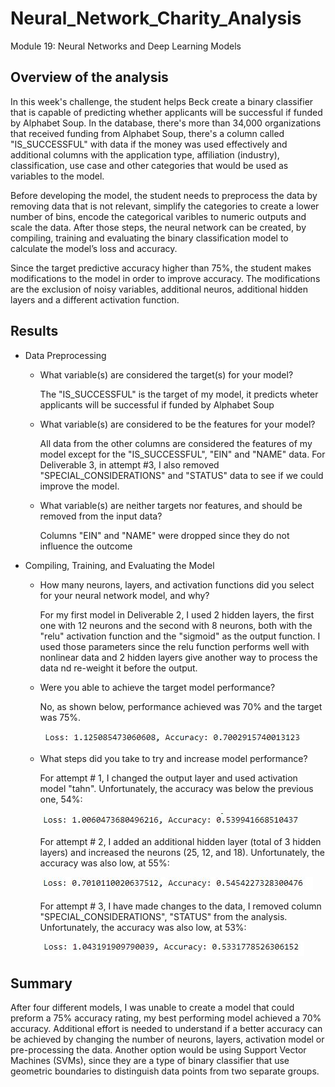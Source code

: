# Neural_Network_Charity_Analysis
Module 19: Neural Networks and Deep Learning Models

## Overview of the analysis

In this week's challenge, the student helps Beck create a binary classifier that is capable of predicting whether applicants will be successful if funded by Alphabet Soup. In the database, there's more than 34,000 organizations that received funding from Alphabet Soup, there's a column called "IS_SUCCESSFUL" with data if the money was used effectively and additional columns with the application type, affiliation (industry), classification, use case and other categories that would be used as variables to the model.

Before developing the model, the student needs to preprocess the data by removing data that is not relevant, simplify the categories to create a lower number of bins, encode the categorical varibles to numeric outputs and scale the data. After those steps, the neural network can be created, by compiling, training and evaluating the binary classification model to calculate the model’s loss and accuracy.

Since the target predictive accuracy higher than 75%, the student makes modifications to the model in order to improve accuracy. The modifications are the exclusion of noisy variables, additional neuros, additional hidden layers and a different activation function.


## Results

* Data Preprocessing

    * What variable(s) are considered the target(s) for your model?

        The "IS_SUCCESSFUL" is the target of my model, it predicts wheter applicants will be successful if funded by Alphabet Soup

    * What variable(s) are considered to be the features for your model?
    
        All data from the other columns are considered the features of my model except for the "IS_SUCCESSFUL", "EIN" and "NAME" data. For Deliverable 3, in attempt #3, I also removed "SPECIAL_CONSIDERATIONS" and "STATUS" data to see if we could improve the model.

    * What variable(s) are neither targets nor features, and should be removed from the input data?

        Columns "EIN" and "NAME" were dropped since they do not influence the outcome

* Compiling, Training, and Evaluating the Model

    * How many neurons, layers, and activation functions did you select for your neural network model, and why?
    
        For my first model in Deliverable 2, I used 2 hidden layers, the first one with 12 neurons and the second with 8 neurons, both with the "relu" activation function and the "sigmoid" as the output function.
        I used those parameters since the relu function performs well with nonlinear data and 2 hidden layers give another way to process the data nd re-weight it before the output. 

    * Were you able to achieve the target model performance?

        No, as shown below, performance achieved was 70% and the target was 75%.

        ![ScreenShot](https://github.com/liviamiyabara/Neural_Network_Charity_Analysis/blob/main/Resources/Deliverable2_results.JPG)

    * What steps did you take to try and increase model performance?

        For attempt # 1, I changed the output layer and used activation model "tahn". Unfortunately, the accuracy was below the previous one, 54%:

        ![ScreenShot](https://github.com/liviamiyabara/Neural_Network_Charity_Analysis/blob/main/Resources/Attempt1_results.JPG)


        For attempt # 2, I added an additional hidden layer (total of 3 hidden layers) and increased the neurons (25, 12, and 18). Unfortunately, the accuracy was also low, at 55%:

        ![ScreenShot](https://github.com/liviamiyabara/Neural_Network_Charity_Analysis/blob/main/Resources/Attempt2_results.JPG)

        For attempt # 3, I have made changes to the data, I removed column "SPECIAL_CONSIDERATIONS", "STATUS" from the analysis. Unfortunately, the accuracy was also low, at 53%:

        ![ScreenShot](https://github.com/liviamiyabara/Neural_Network_Charity_Analysis/blob/main/Resources/Attempt3_results.JPG)

## Summary

After four different models, I was unable to create a model that could preform a 75% accuracy rating, my best performing model achieved a 70% accuracy. Additional effort is needed to understand if a better accuracy can be achieved by changing the number of neurons, layers, activation model or pre-processing the data. Another option would be using Support Vector Machines (SVMs), since they are a type of binary classifier that use geometric boundaries to distinguish data points from two separate groups. 